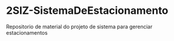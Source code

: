 # 2SIZ-SistemaDeEstacionamento
Repositorio de material do projeto de sistema para gerenciar estacionamentos
